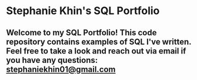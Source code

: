 # Stephanie Khin's SQL Portfolio

## Welcome to my SQL Portfolio! This code repository contains examples of SQL I've written. Feel free to take a look and reach out via email if you have any questions: stephaniekhin01@gmail.com
